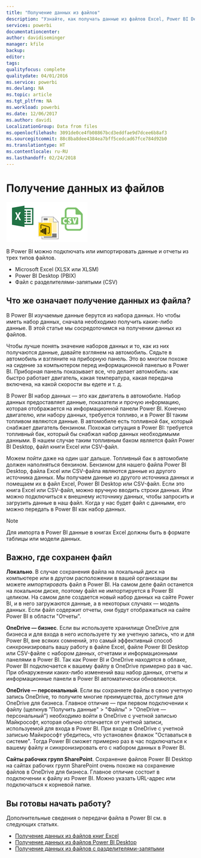 ```yaml
---
title: "Получение данных из файлов"
description: "Узнайте, как получать данные из файлов Excel, Power BI Desktop и CSV в Power BI."
services: powerbi
documentationcenter: 
author: davidiseminger
manager: kfile
backup: 
editor: 
tags: 
qualityfocus: complete
qualitydate: 04/01/2016
ms.service: powerbi
ms.devlang: NA
ms.topic: article
ms.tgt_pltfrm: NA
ms.workload: powerbi
ms.date: 12/06/2017
ms.author: davidi
LocalizationGroup: Data from files
ms.openlocfilehash: 3091de0ce4fb08867bcd3eddfae9d7dcee6b8af3
ms.sourcegitcommit: 88c8ba8dee4384ea7bff5cedcad67fce784d92b0
ms.translationtype: HT
ms.contentlocale: ru-RU
ms.lasthandoff: 02/24/2018
---
```

# <a name="get-data-from-files"></a>Получение данных из файлов
![](media/service-get-data-from-files/file_icons.png)

В Power BI можно подключать или импортировать данные и отчеты из трех типов файлов.

* Microsoft Excel (XLSX или XLSM)
* Power BI Desktop (PBIX)
* Файл с разделителями-запятыми (CSV)

## <a name="what-does-get-data-from-a-file-really-mean"></a>Что же означает получение данных из файла?
В Power BI изучаемые данные берутся из набора данных. Но чтобы иметь набор данных, сначала необходимо получить какие-либо данные. В этой статье мы сосредоточимся на получении данных из файлов.

Чтобы лучше понять значение наборов данных и то, как из них получаются данные, давайте взглянем на автомобиль. Сядьте в автомобиль и взгляните на приборную панель. Это во многом похоже на сидение за компьютером перед информационной панелью в Power BI. Приборная панель показывает все, что делает автомобиль: как быстро работает двигатель, какая температура, какая передача включена, на какой скорости вы едете и т. д.

В Power BI набор данных — это как двигатель в автомобиле. Набор данных предоставляет данные, показатели и прочую информацию, которая отображается на информационной панели Power BI. Конечно двигателю, или набору данных, требуется топливо, и в Power BI таким топливом являются данные. В автомобиле есть топливной бак, который снабжает двигатель бензином. Похожая ситуация в Power BI: требуется топливный бак, который бы снабжал набор данных необходимыми данными. В нашем случае таким топливным баком является файл Power BI Desktop, файл книги Excel или CSV-файл.

Можем пойти даже на один шаг дальше. Топливный бак в автомобиле должен наполняться бензином. Бензином для нашего файла Power BI Desktop, файла Excel или CSV-файла являются данные из другого источника данных. Мы получаем данные из другого источника данных и помещаем их в файл Excel, Power BI Desktop или CSV-файл. Если это книга Excel или CSV-файл, можно вручную вводить строки данных. Или можно подключиться к внешнему источнику данных, чтобы запросить и загрузить данные в наш файл. Когда у нас будет файл с данными, его можно передать в Power BI как набор данных.

> [!NOTE]
> Для импорта в Power BI данные в книгах Excel должны быть в формате таблицы или модели данных.
> 
> 

## <a name="where-your-file-is-saved-makes-a-difference"></a>Важно, где сохранен файл
**Локально**. В случае сохранения файла на локальный диск на компьютере или в другом расположении в вашей организации вы можете *импортировать* файл в Power BI. На самом деле файл останется на локальном диске, поэтому файл не импортируется в Power BI целиком. На самом деле создается новый набор данных на сайте Power BI, и в него загружаются данные, а в некоторых случаях — модель данных. Если файл содержит отчеты, они будут отображаться на сайте Power BI в области "Отчеты".

**OneDrive — бизнес**. Если вы используете хранилище OneDrive для бизнеса и для входа в него используете ту же учетную запись, что и для Power BI, вне всяких сомнений, это самый эффективный способ синхронизировать вашу работу в файле Excel, файле Power BI Desktop или CSV-файле с набором данных, отчетами и информационными панелями в Power BI. Так как Power BI и OneDrive находятся в облаке, Power BI подключается к вашему файлу в OneDrive примерно раз в час. При обнаружении каких-либо изменений ваш набор данных, отчеты и информационные панели в Power BI автоматически обновляются.

**OneDrive — персональный**. Если вы сохраняете файлы в свою учетную запись OneDrive, то получите многие преимущества, доступные для OneDrive для бизнеса. Главное отличие — при первом подключении к файлу (щелкнув "Получить данные" > "Файлы" > "OneDrive — персональный") необходимо войти в OneDrive с учетной записью Майкрософт, которая обычно отличается от учетной записи, используемой для входа в Power BI. При входе в OneDrive с учетной записью Майкрософт убедитесь, что установлен флажок "Оставаться в системе". Тогда Power BI сможет примерно раз в час подключаться к вашему файлу и синхронизировать его с набором данных в Power BI.

**Сайты рабочих групп SharePoint**. Сохранение файлов Power BI Desktop на сайтах рабочих групп SharePoint очень похоже на сохранение файлов в OneDrive для бизнеса. Главное отличие состоит в подключении к файлу из Power BI. Можно указать URL-адрес или подключаться к корневой папке.

## <a name="ready-to-get-started"></a>Вы готовы начать работу?
Дополнительные сведения о передачи файла в Power BI см. в следующих статьях.

* [Получение данных из файлов книг Excel](service-excel-workbook-files.md)
* [Получение данных из файлов Power BI Desktop](service-desktop-files.md)
* [Получение данных из файлов с разделителями-запятыми](service-comma-separated-value-files.md)


